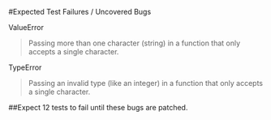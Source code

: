 #Expected Test Failures / Uncovered Bugs

ValueError
>Passing more than one character (string) in a function that only accepts a single character.

TypeError
>Passing an invalid type (like an integer) in a function that only accepts a single character.

##Expect 12 tests to fail until these bugs are patched.